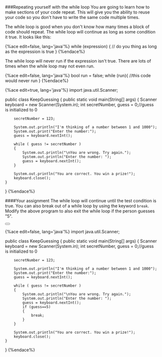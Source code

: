<!--djw:done-->
###Repeating yourself with the while loop
You are going to learn how to make sections of your code repeat. This will give you the ability to reuse your code so you don't have to write the same code multiple times.

The while loop is good when you don't know how many times a block of code should repeat. The while loop will continue as long as some condition it true. It looks like this:

{%ace edit=false, lang='java'%}
while (expression) {
 // do you thing as long as the expression is true
}
{%endace%}

The while loop will never run if the expression isn't true. There are lots of times when the while loop may not even run.

{%ace edit=false, lang='java'%}
bool run = false;
while (run){
    //this code would never run
}
{%endace%}


{%ace edit=true, lang='java'%}
import java.util.Scanner;

public class KeepGuessing {
	public static void main(String[] args) {
		Scanner keyboard = new Scanner(System.in);
		int secretNumber, guess = 0;//guess is initialized to 0
		
		secretNumber = 123;
		
		System.out.println("I'm thinking of a number between 1 and 1000");
		System.out.print("Enter the number:");
		guess = keyboard.nextInt();
		
		while ( guess != secretNumber )
		{
			System.out.println("\nYou are wrong. Try again.");
			System.out.println("Enter the number: ");
			guess = keyboard.nextInt();
		}
		
		System.out.println("You are correct. You win a prize!");
		keyboard.close();
	}
}
{%endace%}


####Your assignment
The while loop will continue until the test condition is true. You can also break out of a while loop by using the keyword ```break```. Modify the above program to also exit the while loop if the person guesses "5".



<button class="section" target="section1" show="Sample Answer" hide="Hide Answer"></button>

<!--sec data-title="Answer" data-id="section1" data-show=false ces-->
{%ace edit=false, lang='java'%}
import java.util.Scanner;

public class KeepGuessing {
	public static void main(String[] args) {
		Scanner keyboard = new Scanner(System.in);
		int secretNumber, guess = 0;//guess is initialized to 0
		
		secretNumber = 123;
		
		System.out.println("I'm thinking of a number between 1 and 1000");
		System.out.print("Enter the number:");
		guess = keyboard.nextInt();
		
		while ( guess != secretNumber )
		{
			System.out.println("\nYou are wrong. Try again.");
			System.out.println("Enter the number: ");
			guess = keyboard.nextInt();
			if (guess==5)
			{
				break;
			}
		}
		
		System.out.println("You are correct. You win a prize!");
		keyboard.close();
	}
}
{%endace%}
<!--endsec-->
